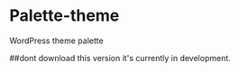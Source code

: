 # Palette-theme
WordPress theme palette

##dont download this version it's currently in development.